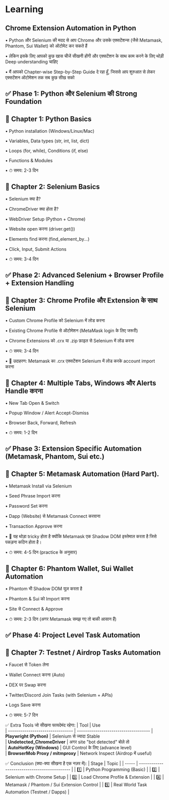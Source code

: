 # Learning 
## Chrome Extension Automation in Python

• Python और Selenium की मदद से आप Chrome और उसके एक्सटेंशन्स (जैसे Metamask, Phantom, Sui Wallet) को ऑटोमेट कर सकते हैं 

• लेकिन इसके लिए आपको कुछ खास चीजें सीखनी होंगी और एक्सटेंशन के साथ काम करने के लिए थोड़ी Deep understanding चाहिए

• मैं आपको Chapter-wise Step-by-Step Guide दे रहा हूँ, जिससे आप शुरुआत से लेकर एक्सटेंशन ऑटोमेशन तक सब कुछ सीख सको 

## ✅ Phase 1: Python और Selenium की Strong Foundation
## 📘 Chapter 1: Python Basics
• Python installation (Windows/Linux/Mac)

• Variables, Data types (str, int, list, dict)
 
• Loops (for, while), Conditions (if, else)

• Functions & Modules

• ⏱ समय: 2-3 दिन



## 📘 Chapter 2: Selenium Basics
• Selenium क्या है?

• ChromeDriver क्या होता है?

• WebDriver Setup (Python + Chrome)

• Website open करना (driver.get())

• Elements find करना (find_element_by...)

• Click, Input, Submit Actions

• ⏱ समय: 3-4 दिन

## ✅ Phase 2: Advanced Selenium + Browser Profile + Extension Handling

## 📘 Chapter 3: Chrome Profile और Extension के साथ Selenium

• Custom Chrome Profile को Selenium में लोड करना

• Existing Chrome Profile से ऑटोमेशन (MetaMask login के लिए जरूरी)

• Chrome Extensions को .crx या .zip फ़ाइल से Selenium में लोड करना

• ⏱ समय: 3-4 दिन

• 📌 उदाहरण: Metamask का .crx एक्सटेंशन Selenium में लोड करके account import करना

## 📘 Chapter 4: Multiple Tabs, Windows और Alerts Handle करना
• New Tab Open & Switch

• Popup Window / Alert Accept-Dismiss

• Browser Back, Forward, Refresh

• ⏱ समय: 1-2 दिन

## ✅ Phase 3: Extension Specific Automation (Metamask, Phantom, Sui etc.)

## 📘 Chapter 5: Metamask Automation (Hard Part).

• Metamask Install via Selenium

• Seed Phrase Import करना

• Password Set करना

• Dapp (Website) से Metamask Connect करवाना

• Transaction Approve करना

• 📌 यह थोड़ा tricky होता है क्योंकि Metamask एक Shadow DOM इस्तेमाल करता है जिसे पकड़ना कठिन होता है।

• ⏱ समय: 4-5 दिन (practice के अनुसार)

## 📘 Chapter 6: Phantom Wallet, Sui Wallet Automation

• Phantom भी Shadow DOM यूज़ करता है

• Phantom & Sui को Import करना

• Site से Connect & Approve

• ⏱ समय: 2-3 दिन (अगर Metamask समझ गए तो बाकी आसान हैं)

## ✅ Phase 4: Project Level Task Automation

## 📘 Chapter 7: Testnet / Airdrop Tasks Automation

• Faucet से Token लेना

• Wallet Connect करना (Auto)

• DEX पर Swap करना

• Twitter/Discord Join Tasks (with Selenium + APIs)

• Logs Save करना

• ⏱ समय: 5-7 दिन

✅ Extra Tools जो सीखना फायदेमंद रहेगा:
| Tool                             | Use                                  
| -------------------------------- | ------------------------------------ 
| **Playwright (Python)**          | Selenium से ज्यादा Stable            
| **Undetected\_ChromeDriver**     | अगर site "bot detected" बोले तो      
| **AutoHotKey (Windows)**         | GUI Control के लिए (advance level)   
| **BrowserMob Proxy / mitmproxy** | Network Inspect (Airdrop में useful) 



✅ Conclusion (क्या-क्या सीखना है एक नज़र में):
| Stage | Topic                                        |
| ----- | -------------------------------------------- |
| 1️⃣   | Python Programming (Basic)                   |
| 2️⃣   | Selenium with Chrome Setup                   |
| 3️⃣   | Load Chrome Profile & Extension              |
| 4️⃣   | Metamask / Phantom / Sui Extension Control   |
| 5️⃣   | Real World Task Automation (Testnet / Dapps) |




